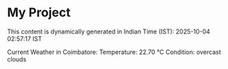 # My Project

This content is dynamically generated in Indian Time (IST): 2025-10-04 02:57:17 IST


Current Weather in Coimbatore:
Temperature: 22.70 °C
Condition: overcast clouds
